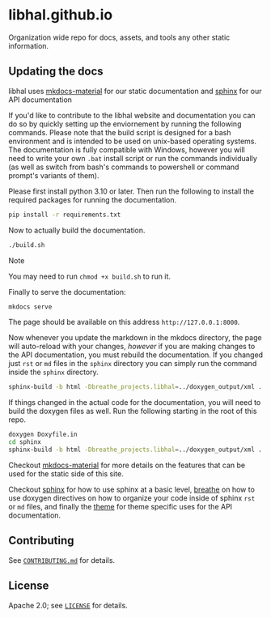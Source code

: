 # libhal.github.io

Organization wide repo for docs, assets, and tools any other static information.

## Updating the docs

libhal uses [mkdocs-material](https://squidfunk.github.io/mkdocs-material/) for
our static documentation and [sphinx](https://www.sphinx-doc.org/en/master/)
for our API documentation

If you'd like to contribute to the libhal website and documentation you can do
so by quickly setting up the enviornement by running the following commands.
Please note that the build script is designed for a bash environment and is
intended to be used on unix-based operating systems. The documentation is fully
compatible with Windows, however you will need to write your own `.bat` install
script or run the commands individually (as well as switch from bash's commands
to powershell or command prompt's variants of them).

Please first install python 3.10 or later. Then run the following to install
the required packages for running the documentation.

```bash
pip install -r requirements.txt
```

Now to actually build the documentation.

```bash
./build.sh
```

> [!NOTE]
> You may need to run `chmod +x build.sh` to run it.

Finally to serve the documentation:

```bash
mkdocs serve
```

The page should be available on this address `http://127.0.0.1:8000`.

Now whenever you update the markdown in the mkdocs directory, the page will
auto-reload with your changes, *however* if you are making changes to the API documentation, you must rebuild the documentation.
If you changed just `rst` or `md` files in the `sphinx` directory you can simply run the command inside the `sphinx` directory.

```bash
sphinx-build -b html -Dbreathe_projects.libhal=../doxygen_output/xml . output
```

If things changed in the actual code for the documentation, you will need to build the doxygen files as well.
Run the following starting in the root of this repo.

```bash
doxygen Doxyfile.in
cd sphinx
sphinx-build -b html -Dbreathe_projects.libhal=../doxygen_output/xml . output
```

Checkout [mkdocs-material](https://squidfunk.github.io/mkdocs-material/) for
more details on the features that can be used for the static side of this site.

Checkout [sphinx](https://www.sphinx-doc.org/en/master/) for how to use sphinx
at a basic level, [breathe](https://breathe.readthedocs.io/en/latest/) on how
to use doxygen directives on how to organize your code inside of sphinx `rst`
or `md` files, and finally the
[theme](https://pydata-sphinx-theme.readthedocs.io/en/stable/) for theme
specific uses for the API documentation.

## Contributing

See [`CONTRIBUTING.md`](CONTRIBUTING.md) for details.

## License

Apache 2.0; see [`LICENSE`](LICENSE) for details.
